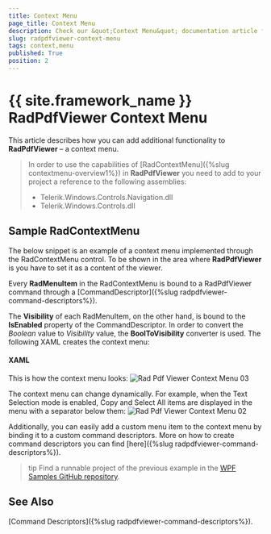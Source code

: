 ```yaml
---
title: Context Menu
page_title: Context Menu
description: Check our &quot;Context Menu&quot; documentation article for the RadPdfViewer {{ site.framework_name }} control.
slug: radpdfviewer-context-menu
tags: context,menu
published: True
position: 2
---
```


# {{ site.framework_name }} RadPdfViewer Context Menu

This article describes how you can add additional functionality to __RadPdfViewer__ – a context menu.
      

>In order to use the capabilities of [RadContextMenu]({%slug contextmenu-overview1%}) in __RadPdfViewer__ you need to add to your project a reference to the following assemblies:
>
> * Telerik.Windows.Controls.Navigation.dll 
> * Telerik.Windows.Controls.dll


## Sample RadContextMenu

The below snippet is an example of a context menu implemented through the RadContextMenu control. To be shown in the area where  __RadPdfViewer__ is you have to set it as a content of the viewer.
        

Every __RadMenuItem__ in the RadContextMenu is bound to a RadPdfViewer command through a [CommandDescriptor]({%slug radpdfviewer-command-descriptors%}).
        

The __Visibility__ of each RadMenuItem, on the other hand, is bound to the __IsEnabled__ property of the CommandDescriptor. In order to convert the *Boolean* value to *Visibility*  value, the __BoolToVisibility__ converter is used. The following XAML creates the context menu:
        

#### __XAML__

This is how the context menu looks:
![Rad Pdf Viewer Context Menu 03](images/RadPdfViewer_Context_Menu_03.png)

The context menu can change dynamically. For example, when the Text Selection mode is enabled, Copy and Select All items are displayed in the menu with a separator below them:
![Rad Pdf Viewer Context Menu 02](images/RadPdfViewer_Context_Menu_02.png)

Additionally, you can easily add a custom menu item to the context menu by binding it to a custom command descriptors. More on how to create command descriptors you can find [here]({%slug radpdfviewer-command-descriptors%}).
        
>tip Find a runnable project of the previous example in the [WPF Samples GitHub repository](https://github.com/telerik/xaml-sdk/tree/master/PdfViewer/ContextMenu).

## See Also
[Command Descriptors]({%slug radpdfviewer-command-descriptors%}).